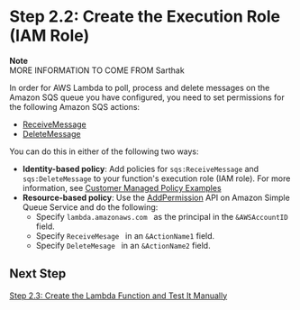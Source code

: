 # Step 2\.2: Create the Execution Role \(IAM Role\)<a name="with-sqs-create-execution-role"></a>

**Note**  
MORE INFORMATION TO COME FROM Sarthak

In order for AWS Lambda to poll, process and delete messages on the Amazon SQS queue you have configured, you need to set permissions for the following Amazon SQS actions:
+ [ReceiveMessage](https://docs.aws.amazon.com/AWSSimpleQueueService/latest/APIReference/API_ReceiveMessage.html)
+ [DeleteMessage](https://docs.aws.amazon.com/AWSSimpleQueueService/latest/APIReference/API_DeleteMessage.html)

You can do this in either of the following two ways:
+ **Identity\-based policy**: Add policies for `sqs:ReceiveMessage` and `sqs:DeleteMessage` to your function's execution role \(IAM role\)\. For more information, see [Customer Managed Policy Examples](access-control-identity-based.md#access-policy-examples-for-sdk-cli)
+ **Resource\-based policy**: Use the [AddPermission](https://docs.aws.amazon.com/AWSSimpleQueueService/latest/APIReference/API_AddPermission.html) API on Amazon Simple Queue Service and do the following: 
  + Specify `lambda.amazonaws.com ` as the principal in the `&AWSAccountID` field\.
  + Specify `ReceiveMesage ` in an `&ActionName1` field\.
  + Specify `DeleteMesage ` in an `&ActionName2` field\.

## Next Step<a name="with-sqs-next-step-3"></a>

[Step 2\.3: Create the Lambda Function and Test It Manually](with-sqs-create-function.md)